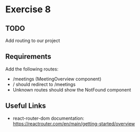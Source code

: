 # Exercise 8

## TODO

Add routing to our project

## Requirements

Add the following routes:

- /meetings (MeetingOverview component)
- / should redirect to /meetings
- Unknown routes should show the NotFound component

## Useful Links

- react-router-dom documentation: https://reactrouter.com/en/main/getting-started/overview
